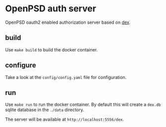 # OpenPSD auth server

OpenPSD oauth2 enabled authorization server based on [dex](https://github.com/coreos/dex).

## build
Use `make build` to build the docker container.

## configure

Take a look at the `config/config.yaml` file for configuration.

## run
Use `make run` to run the docker container. By default this will create a `dex.db` sqlite database in the `./data` directory. 

The server will be available at `http://localhost:5556/dex`.

